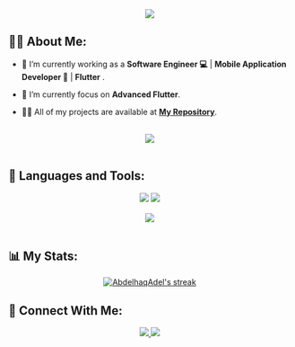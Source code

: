 <div align="center">
    <img src="https://readme-typing-svg.herokuapp.com/?font=Righteous&size=35&center=true&vCenter=true&width=500&height=70&duration=4000&lines=Hi+There!+👋;+I'm+Abdelhaq+Adel!;" />
</div>


## 🙋‍♂️ About Me:

- 🔭 I’m currently working as a **Software Engineer 💻** | **Mobile Application Developer 📱** | **Flutter** .

- 🌱 I’m currently focus on **Advanced Flutter**.

- 👨‍💻 All of my projects are available at **[My Repository](https://github.com/AbdelhaqAdel?tab=repositories)**.

<br>
<div align="center">
    <img src="https://user-images.githubusercontent.com/73097560/115834477-dbab4500-a447-11eb-908a-139a6edaec5c.gif" />
</div>
<br>

## 🚀 Languages and Tools:
<div align="center">
    <img src="https://skillicons.dev/icons?i=flutter,dart,firebase,cpp,java,python" />
    <img src="https://skillicons.dev/icons?i=github,androidstudio,vscode,figma,postman,visualstudio" /><br>
</div>

<br>
<div align="center">
    <img src="https://user-images.githubusercontent.com/73097560/115834477-dbab4500-a447-11eb-908a-139a6edaec5c.gif" />
</div>
<br>

## 📊 My Stats:

<p align="center">
    <a href="https://github.com/AbdelhaqAdel/github-readme-streak-stats">
        <img title="🔥 Get streak stats for your profile at git.io/streak-stats" alt="AbdelhaqAdel's streak" src="https://github-readme-streak-stats.herokuapp.com/?user=AbdelhaqAdel&theme=black-ice&hide_border=true&stroke=0000&background=060A0CD0"/>
    </a>
</p>

## 🤝 Connect With Me:

<div align="center">
    <a href="https://www.linkedin.com/in/abdelhaq-adel-3721a5273/" target="_blank">
        <img src="https://img.shields.io/badge/LinkedIn-0077B5?style=for-the-badge&logo=linkedin&logoColor=white" target="_blank" />
    </a>
  <a href="mailto:elalfyabdo139@gmail.com">
    <img src="https://img.shields.io/badge/Gmail-333333?style=for-the-badge&logo=gmail&logoColor=red" />
  </a>
</div>

